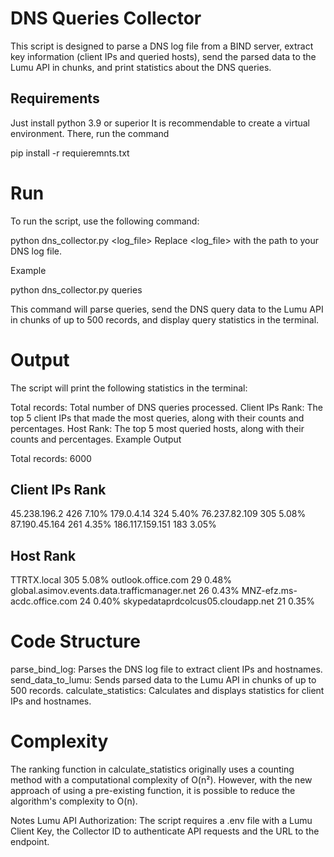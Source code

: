 # DNS Queries Collector

This script is designed to parse a DNS log file from a BIND server, extract key information (client IPs and queried hosts), send the parsed data to the Lumu API in chunks, and print statistics about the DNS queries.

## Requirements
Just install python 3.9 or superior 
It is recommendable to create a virtual environment. There, run the command

pip install -r requieremnts.txt

# Run

To run the script, use the following command:

python dns_collector.py <log_file>
Replace <log_file> with the path to your DNS log file.

Example

python dns_collector.py queries

This command will parse queries, send the DNS query data to the Lumu API in chunks of up to 500 records, and display query statistics in the terminal.

# Output
The script will print the following statistics in the terminal:

Total records: Total number of DNS queries processed.
Client IPs Rank: The top 5 client IPs that made the most queries, along with their counts and percentages.
Host Rank: The top 5 most queried hosts, along with their counts and percentages.
Example Output


Total records: 6000

Client IPs Rank
---------------
45.238.196.2     426  7.10%
179.0.4.14       324  5.40%
76.237.82.109    305  5.08%
87.190.45.164    261  4.35%
186.117.159.151  183  3.05%

Host Rank
---------------
TTRTX.local                                                 305  5.08%
outlook.office.com                                           29  0.48%
global.asimov.events.data.trafficmanager.net                 26  0.43%
MNZ-efz.ms-acdc.office.com                                   24  0.40%
skypedataprdcolcus05.cloudapp.net                            21  0.35%

# Code Structure

parse_bind_log: Parses the DNS log file to extract client IPs and hostnames.
send_data_to_lumu: Sends parsed data to the Lumu API in chunks of up to 500 records.
calculate_statistics: Calculates and displays statistics for client IPs and hostnames.

# Complexity

The ranking function in calculate_statistics originally uses a counting method with a computational complexity of O(n²). However, with the new approach of using a pre-existing function, it is possible to reduce the algorithm's complexity to O(n).

Notes
Lumu API Authorization: The script requires a .env file with a Lumu Client Key, the Collector ID to authenticate API requests and the URL to the endpoint.
